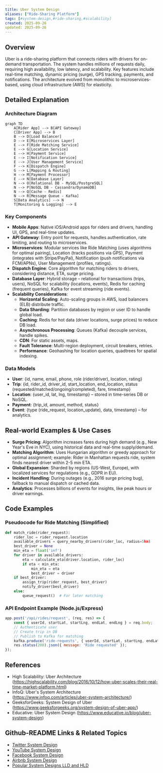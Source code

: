 ```yaml
---
title: Uber System Design
aliases: ["Ride-Sharing Platform"]
tags: [#system-design,#ride-sharing,#scalability]
created: 2025-09-26
updated: 2025-09-26
---
```


## Overview

Uber is a ride-sharing platform that connects riders with drivers for on-demand transportation. The system handles millions of requests daily, requiring high availability, low latency, and scalability. Key features include real-time matching, dynamic pricing (surge), GPS tracking, payments, and notifications. The architecture evolved from monolithic to microservices-based, using cloud infrastructure (AWS) for elasticity.

## Detailed Explanation

### Architecture Diagram

```mermaid
graph TD
    A[Rider App] --> B[API Gateway]
    C[Driver App] --> B
    B --> D[Load Balancer]
    D --> E[Microservices Layer]
    E --> F[Ride Matching Service]
    E --> G[Location Service]
    E --> H[Payment Service]
    E --> I[Notification Service]
    E --> J[User Management Service]
    F --> K[Dispatch Engine]
    G --> L[Mapping & Routing]
    H --> M[Payment Processor]
    E --> N[Database Layer]
    N --> O[Relational DB - MySQL/PostgreSQL]
    N --> P[NoSQL DB - Cassandra/DynamoDB]
    N --> Q[Cache - Redis]
    N --> R[Message Queue - Kafka]
    S[Data Analytics] --> N
    T[Monitoring & Logging] --> E
```

### Key Components

- **Mobile Apps**: Native iOS/Android apps for riders and drivers, handling UI, GPS, and real-time updates.
- **API Gateway**: Entry point for requests, handles authentication, rate limiting, and routing to microservices.
- **Microservices**: Modular services like Ride Matching (uses algorithms for optimal pairing), Location (tracks positions via GPS), Payment (integrates with Stripe/PayPal), Notification (push notifications via FCM/APNs), User Management (profiles, ratings).
- **Dispatch Engine**: Core algorithm for matching riders to drivers, considering distance, ETA, surge pricing.
- **Database Layer**: Hybrid storage – relational for transactions (trips, users), NoSQL for scalability (locations, events), Redis for caching (frequent queries), Kafka for event streaming (ride events).
- **Scalability Considerations**:
  - **Horizontal Scaling**: Auto-scaling groups in AWS, load balancers (ELB) distribute traffic.
  - **Data Sharding**: Partition databases by region or user ID to handle global load.
  - **Caching**: Redis for hot data (driver locations, surge prices) to reduce DB load.
  - **Asynchronous Processing**: Queues (Kafka) decouple services, handle spikes.
  - **CDN**: For static assets, maps.
  - **Fault Tolerance**: Multi-region deployment, circuit breakers, retries.
  - **Performance**: Geohashing for location queries, quadtrees for spatial indexing.

### Data Models

- **User**: {id, name, email, phone, role (rider/driver), location, rating}
- **Trip**: {id, rider_id, driver_id, start_location, end_location, status (requested/matched/ongoing/completed), fare, timestamp}
- **Location**: {user_id, lat, lng, timestamp} – stored in time-series DB or NoSQL.
- **Payment**: {trip_id, amount, method, status}
- **Event**: {type (ride_request, location_update), data, timestamp} – for analytics.

## Real-world Examples & Use Cases

- **Surge Pricing**: Algorithm increases fares during high demand (e.g., New Year's Eve in NYC), using historical data and real-time supply/demand.
- **Matching Algorithm**: Uses Hungarian algorithm or greedy approach for optimal assignment; example: Rider in Manhattan requests ride, system finds nearest driver within 2-5 min ETA.
- **Global Expansion**: Sharded by regions (US-West, Europe), with localized services for regulations (e.g., GDPR in EU).
- **Incident Handling**: During outages (e.g., 2016 surge pricing bug), fallback to manual dispatch or cached data.
- **Analytics**: Processes billions of events for insights, like peak hours or driver earnings.

## Code Examples

### Pseudocode for Ride Matching (Simplified)

```python
def match_ride(rider_request):
    rider_loc = rider_request.location
    available_drivers = query_nearby_drivers(rider_loc, radius=5km)
    best_driver = None
    min_eta = float('inf')
    for driver in available_drivers:
        eta = calculate_eta(driver.location, rider_loc)
        if eta < min_eta:
            min_eta = eta
            best_driver = driver
    if best_driver:
        assign_trip(rider_request, best_driver)
        notify_driver(best_driver)
    else:
        queue_request()  # For later matching
```

### API Endpoint Example (Node.js/Express)

```javascript
app.post('/api/rides/request', (req, res) => {
    const { userId, startLat, startLng, endLat, endLng } = req.body;
    // Authenticate user
    // Create trip in DB
    // Publish to Kafka for matching
    kafka.produce('ride-requests', { userId, startLat, startLng, endLat, endLng });
    res.status(200).json({ message: 'Ride requested' });
});
```

## References

- High Scalability: Uber Architecture (https://highscalability.com/blog/2016/10/12/how-uber-scales-their-real-time-market-platform.html)
- InfoQ: Uber's System Architecture (https://www.infoq.com/articles/uber-system-architecture/)
- GeeksforGeeks: System Design of Uber (https://www.geeksforgeeks.org/system-design-of-uber-app/)
- Educative: Uber System Design (https://www.educative.io/blog/uber-system-design)

## Github-README Links & Related Topics
- [Twitter System Design](./twitter-system-design/README.md)
- [YouTube System Design](./youtube-system-design/README.md)
- [Facebook System Design](./facebook-system-design/README.md)
- [Airbnb System Design](./airbnb-system-design/README.md)
- [Popular System Designs LLD and HLD](./popular-system-designs-lld-and-hld/README.md)